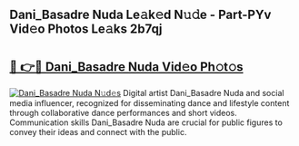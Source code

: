 ## Dani_Basadre Nuda Le𝚊k𝚎d N𝚞𝚍e - Part-PYv Vid𝚎o Photos Le𝚊ks 2b7qj

# <h2><a href="http://fbdqgqf.evod.top/?m=Dani_Basadre+Nuda">🔗 👉🔴 Dani_Basadre Nuda Vid𝚎o Ph𝚘t𝚘s</a></h2>

[![Dani_Basadre Nuda N𝚞d𝚎s](https://i.imgur.com/8V9OHl7.gif)](http://fbdqgqf.evod.top/?m=Dani_Basadre+Nuda)
Digital artist Dani_Basadre Nuda and social media influencer, recognized for disseminating dance and lifestyle content through collaborative dance performances and short videos. Communication skills Dani_Basadre Nuda are crucial for public figures to convey their ideas and connect with the public. 
